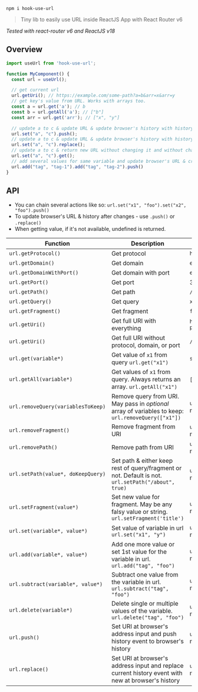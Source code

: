 `npm i hook-use-url`

> Tiny lib to easily use URL inside ReactJS App with React Router v6

_Tested with react-router v6 and ReactJS v18_

## Overview

```jsx
import useUrl from 'hook-use-url';

function MyComponent() {
  const url = useUrl();

  // get current url
  url.getUri(); // https://example.com/some-path?a=b&arr=x&arr=y
  // get key's value from URL. Works with arrays too.
  const a = url.get('a'); // b
  const b = url.getAll('a'); // ["b"]
  const arr = url.get('arr'); // ["x", "y"]

  // update a to c & update URL & update browser's history with history.push
  url.set("a", "c").push();
  // update a to c & update URL & update browser's history with history.replace
  url.set("a", "c").replace();
  // update a to c & return new URL without changing it and without changing browser's history
  url.set("a", "c").get();
  // add several values for same variable and update browser's URL & create new history event
  url.add("tag", "tag-1").add("tag", "tag-2").push()
}
```

## API

- You can chain several actions like so: `url.set("x1", "foo").set("x2", "foo").push()`
- To update browser's URL & history after changes - use `.push()` or `.replace()`
- When getting value, if it's not available, undefined is returned.

| Function                           | Description                                                                                         | Sample Output                             |
|------------------------------------|-----------------------------------------------------------------------------------------------------|-------------------------------------------|
| `url.getProtocol()`                | Get protocol                                                                                        | `https`                                   |
| `url.getDomain()`                  | Get domain                                                                                          | `example.com`                             |
| `url.getDomainWithPort()`          | Get domain with port                                                                                | `example.com:3000`                        |
| `url.getPort()`                    | Get port                                                                                            | 3000                                      | 
| `url.getPath()`                    | Get path                                                                                            | `/some-path`                              |
| `url.getQuery()`                   | Get query                                                                                           | `x1=b`                                    |
| `url.getFragment()`                | Get fragment                                                                                        | `foo`                                     |
| `url.getUri()`                     | Get full URI with everything                                                                        | `https://example.come/some-path?x1=b#foo` |
| `url.getUri()`                     | Get full URI without protocol, domain, or port                                                      | `/some-path?x1=b#foo`                     |
| `url.get(variable*)`               | Get value of `x1` from query `url.get("x1")`                                                        | `some-string-value`                       |
| `url.getAll(variable*)`            | Get values of `x1` from query. Always returns an array. `url.getAll("x1")`                          | `[]`, `["value"]`, `["a", "b"]`            |
| `url.removeQuery(variablesToKeep)` | Remove query from URI. May pass in _optional_ array of variables to keep: `url.removeQuery(["x1"])` | `url` object to chain more methods.       | 
| `url.removeFragment()`             | Remove fragment from URI                                                                            | `url` object to chain more methods.       | 
| `url.removePath()`                 | Remove path from URI                                                                                | `url` object to chain more methods.       | 
| `url.setPath(value*, doKeepQuery)` | Set path & either keep rest of query/fragment or not. Default is not. `url.setPath("/about", true)` | `url` object to chain more methods.       | 
| `url.setFragment(value*)`          | Set new value for fragment. May be any falsy value or string. `url.setFragment('title')`            | `url` object to chain more methods.       | 
| `url.set(variable*, value*)`       | Set value of variable in url `url.set("x1", "y")`                                                   | `url` object to chain more methods.       | 
| `url.add(variable*, value*)`       | Add one more value or set 1st value for the variable in url. `url.add("tag", "foo")`                | `url` object to chain more methods.       | 
| `url.subtract(variable*, value*)`  | Subtract one value from the variable in url. `url.subtract("tag", "foo")`                           | `url` object to chain more methods.       | 
| `url.delete(variable*)`            | Delete single or multiple values of the variable. `url.delete("tag", "foo")`                        | `url` object to chain more methods.       | 
| `url.push()`                       | Set URI at browser's address input and push history event to browser's history                      | `url` object to chain more methods.       | 
| `url.replace()`                    | Set URI at browser's address input and replace current history event with new at browser's history  | `url` object to chain more methods.       |


